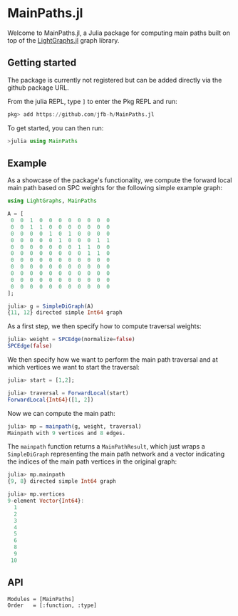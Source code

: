 # MainPaths.jl

Welcome to MainPaths.jl, a Julia package for computing main paths built on top of the [LightGraphs.jl](https://github.com/JuliaGraphs/LightGraphs.jl) graph library.

## Getting started

The package is currently not registered but can be added directly via the github package URL.

From the julia REPL, type `]` to enter the Pkg REPL and run:

```julia 
pkg> add https://github.com/jfb-h/MainPaths.jl
```

To get started, you can then run:

```julia
>julia using MainPaths
```

## Example

As a showcase of the package's functionality, we compute the forward local main path based on SPC weights for the following simple example graph:

```julia
using LightGraphs, MainPaths

A = [
 0  0  1  0  0  0  0  0  0  0  0
 0  0  1  1  0  0  0  0  0  0  0
 0  0  0  0  1  0  1  0  0  0  0
 0  0  0  0  0  1  0  0  0  1  1
 0  0  0  0  0  0  0  1  1  0  0
 0  0  0  0  0  0  0  0  1  1  0
 0  0  0  0  0  0  0  0  0  0  0
 0  0  0  0  0  0  0  0  0  0  0
 0  0  0  0  0  0  0  0  0  0  0
 0  0  0  0  0  0  0  0  0  0  0
 0  0  0  0  0  0  0  0  0  0  0
];

julia> g = SimpleDiGraph(A)
{11, 12} directed simple Int64 graph
```
As a first step, we then specify how to compute traversal weights:

```julia
julia> weight = SPCEdge(normalize=false)
SPCEdge(false)
```
We then specify how we want to perform the main path traversal and at which vertices we want to start the traversal:

```julia
julia> start = [1,2];

julia> traversal = ForwardLocal(start)
ForwardLocal{Int64}([1, 2])
```
Now we can compute the main path:

```julia
julia> mp = mainpath(g, weight, traversal)
Mainpath with 9 vertices and 8 edges.
```
The `mainpath` function returns a `MainPathResult`, which just wraps a `SimpleDiGraph` representing the main path network and a vector indicating the indices of the main path vertices in the original graph:

```julia
julia> mp.mainpath
{9, 8} directed simple Int64 graph

julia> mp.vertices
9-element Vector{Int64}:
  1
  2
  3
  4
  5
  6
  8
  9
 10
```

## API

```@autodocs
Modules = [MainPaths]
Order   = [:function, :type]
```